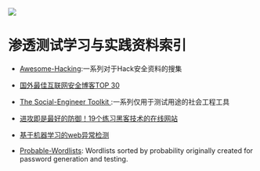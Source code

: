 
![](https://coding.net/u/hoteam/p/Cache/git/raw/master/2017/1/2/1-1kLfZcbO_baIyNAHfakk2w.jpeg) 


# 渗透测试学习与实践资料索引



- [Awesome-Hacking](https://github.com/Hack-with-Github/Awesome-Hacking#awesome-fuzzing):一系列对于Hack安全资料的搜集 

- [国外最佳互联网安全博客TOP 30](https://jaq.alibaba.com/community/art/show?articleid=601&f=tt&hmsr=toutiao.io&utm_medium=toutiao.io&utm_source=toutiao.io) 

- [The Social-Engineer Toolkit ](https://github.com/trustedsec/social-engineer-toolkit):一系列仅用于测试用途的社会工程工具 

- [进攻即是最好的防御！19个练习黑客技术的在线网站](https://zhuanlan.zhihu.com/p/24624347?utm_source=qq&utm_medium=social) 

- [基于机器学习的web异常检测](https://zhuanlan.zhihu.com/p/25139556)



- [Probable-Wordlists](https://github.com/berzerk0/Probable-Wordlists): Wordlists sorted by probability originally created for password generation and testing.
 

